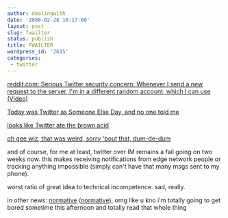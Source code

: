 ```yaml
---
author: dealingwith
date: '2008-02-28 10:17:00'
layout: post
slug: fwailter
status: publish
title: FWAILTER
wordpress_id: '2615'
categories:
 - twitter
---
```


[reddit.com: Serious Twitter security concern: Whenever I send a new request
to the server, I'm in a different random account, which I can use (Video)][1]

[Today was Twitter as Someone Else Day, and no one told me][2]

[looks like Twitter ate the brown acid][3]

[oh gee wiz, that was weird, sorry 'bout that, dum-de-dum][4]

and of course, for me at least, twitter over IM remains a fail going on two
weeks now. this makes receiving notifications from edge network people or
tracking anything impossible (simply can't have that many msgs sent to my
phone).

worst ratio of great idea to technical incompetence. sad, really.

in other news: [normative][5] ([normative][6]), omg like u kno i'm totally
going to get bored sometime this afternoon and totally read that whole thing

   [1]: http://reddit.com/info/6a8l4/comments/

   [2]: http://valleywag.com/361672/today-was-twitter-as-someone-else-day-and-no-one-told-me

   [3]: http://twitter.com/laughingsquid/statuses/764293132

   [4]: http://blog.twitter.com/2008/02/timeline-oddity-update.html

   [5]: http://jakoblodwick.com/post/25173777

   [6]: http://normative.com/

